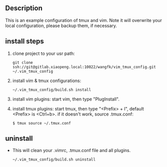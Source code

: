 ## Description
This is an example configuration of tmux and vim.
Note it will overwrite your local configuration, please backup them, if necessary. 

## install steps
1. clone project to your usr path:
    ```
    git clone ssh://git@gitlab.xiaopeng.local:10022/wangfk/vim_tmux_config.git ~/.vim_tmux_config
    ```
2. install vim & tmux configurations:
    ```
    ~/.vim_tmux_config/build.sh install
    ```

3. install vim plugins: start vim, then type "PlugInstall".

4. install tmux plugins: start tmux, then type "&lt;Prefix&gt; + I", default &lt;Prefix&gt; is &lt;Ctrl+b&gt;. if it doesn't work, source .tmux.conf:
	```
	$ tmux source ~/.tmux.conf
	```	

## uninstall
- This will clean your .vimrc, .tmux.conf file and all plugins.  
    ```
    ~/.vim_tmux_config/build.sh uninstall
    ```
